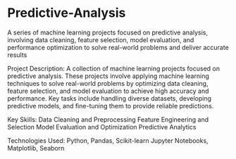 # Predictive-Analysis
A series of machine learning projects focused on predictive analysis, involving data cleaning, feature selection, model evaluation, and performance optimization to solve real-world problems and deliver accurate results


Project Description:
A collection of machine learning projects focused on predictive analysis. These projects involve applying machine learning techniques to solve real-world problems by optimizing data cleaning, feature selection, and model evaluation to achieve high accuracy and performance. Key tasks include handling diverse datasets, developing predictive models, and fine-tuning them to provide reliable predictions.

Key Skills:
Data Cleaning and Preprocessing
Feature Engineering and Selection
Model Evaluation and Optimization
Predictive Analytics

Technologies Used:
Python, Pandas, Scikit-learn
Jupyter Notebooks, Matplotlib, Seaborn
